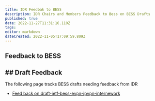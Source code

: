 ```yaml
---
title: IDR Feedbak to BESS 
description: IDR Chairs and Members Feedback to Bess on BESS Drafts
published: true
date: 2022-11-27T11:31:16.110Z
tags: 
editor: markdown
dateCreated: 2022-11-05T17:09:59.809Z
---
```


## Feedback to BESS 

## \## Draft Feedback 

The following page tracks BESS drafts needing feedback from IDR

- [Feed back on draft-ietf-bess-evpn-ipvpn-internework](/idr/Feedback-to-BESS/evpn-ipvpn-interworking-feedback)
